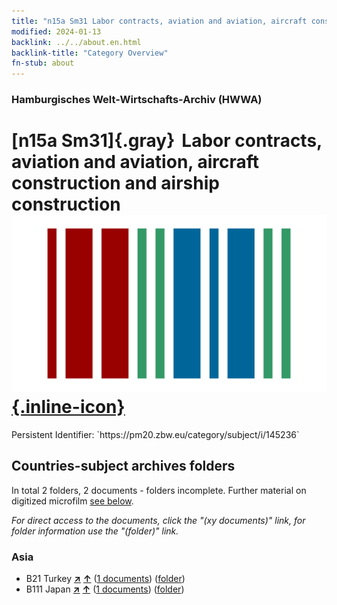```yaml
---
title: "n15a Sm31 Labor contracts, aviation and aviation, aircraft construction and airship construction"
modified: 2024-01-13
backlink: ../../about.en.html
backlink-title: "Category Overview"
fn-stub: about
---
```


### Hamburgisches Welt-Wirtschafts-Archiv (HWWA)

# [n15a Sm31]{.gray}&#8201; Labor contracts, aviation and aviation, aircraft construction and airship construction &#160; [![Wikidata](/images/Wikidata-logo.svg "Wikidata"){.inline-icon}](http://www.wikidata.org/entity/Q104710830)

<div class="hint">Persistent Identifier: `https://pm20.zbw.eu/category/subject/i/145236`</div>







## Countries-subject archives folders







In total 2 folders, 2 documents - folders incomplete. Further material on digitized microfilm [see below](#filmsections).

_For direct access to the documents, click the "(xy documents)" link, for folder information use the "(folder)" link._



### Asia

- B21 Turkey [**&nearr;**](../../../geo/i/141111/about.en.html "Turkey (all folders)") [**&uarr;**](../../../geo/about.en.html#B21 "Country category system") (<a href="https://pm20.zbw.eu/iiifview/folder/sh/141111,145236" title="about: Turkey : Labor contracts, aviation and aviation, aircraft construction and airship construction" target="_blank">1 documents</a>) ([folder](../../../../folder/sh/1411xx/141111/1452xx/145236/about.en.html))
- B111 Japan [**&nearr;**](../../../geo/i/141272/about.en.html "Japan (all folders)") [**&uarr;**](../../../geo/about.en.html#B111 "Country category system") (<a href="https://pm20.zbw.eu/iiifview/folder/sh/141272,145236" title="about: Japan : Labor contracts, aviation and aviation, aircraft construction and airship construction" target="_blank">1 documents</a>) ([folder](../../../../folder/sh/1412xx/141272/1452xx/145236/about.en.html))



<a id="filmsections" />













